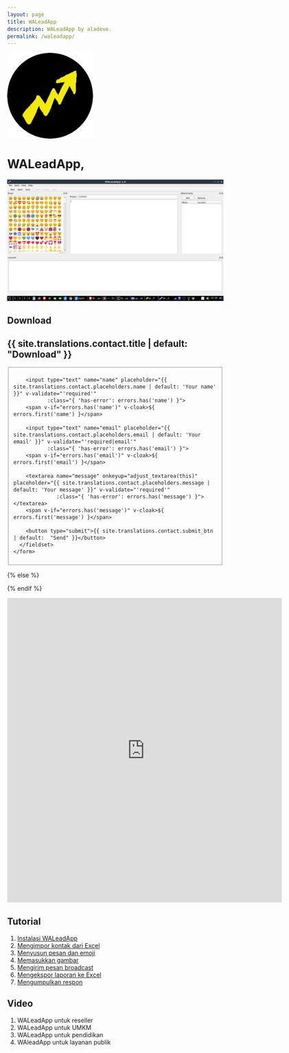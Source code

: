 ```yaml
---
layout: page
title: WALeadApp
description: WALeadApp by aladeve.
permalink: /waleadapp/
---
```


<img class="img-rounded" src="/assets/img/uploads/waleadapp-round.png" alt="WALeadApp" width="200">

# WALeadApp,

![placeholder](/assets/img/uploads/waleadapp-main.png "Tampilan Utama WALeadApp")

## Download

<style type="text/css" media="screen">
  .container {
    margin: 0px auto;
    max-width: 600px;
  }
</style>

<div class="container">

  <h2>{{ site.translations.contact.title | default: "Download" }}</h2>

  <div id="form" class="contact-form">
    <form accept-charset="UTF-8" method="POST" action="#" v-on:submit.prevent="validateBeforeSubmit" ref="contact">
      <fieldset>
        <input type="hidden" name="_subject" value="{{ site.translations.contact.subject | default: 'New contact!' }}" />
        <input type="hidden" name="_next" value="{{ site.url }}{{ site.sent_message_url }}" />
        <input type="hidden" name="_language" value="{{ site.language }}" />

        <input type="text" name="name" placeholder="{{ site.translations.contact.placeholders.name | default: 'Your name' }}" v-validate="'required'"
               :class="{ 'has-error': errors.has('name') }">
        <span v-if="errors.has('name')" v-cloak>${ errors.first('name') }</span>

        <input type="text" name="email" placeholder="{{ site.translations.contact.placeholders.email | default: 'Your email' }}" v-validate="'required|email'"
               :class="{ 'has-error': errors.has('email') }">
        <span v-if="errors.has('email')" v-cloak>${ errors.first('email') }</span>

        <textarea name="message" onkeyup="adjust_textarea(this)" placeholder="{{ site.translations.contact.placeholders.message | default: 'Your message' }}" v-validate="'required'"
                  :class="{ 'has-error': errors.has('message') }"></textarea>
        <span v-if="errors.has('message')" v-cloak>${ errors.first('message') }</span>

        <button type="submit">{{ site.translations.contact.submit_btn | default:  "Send" }}</button>
      </fieldset>
    </form>
  </div>

</div>

<script type="text/javascript">
function adjust_textarea(h) {
    h.style.height = "200px";
    h.style.height = (h.scrollHeight)+"px";
}
</script>

<script src="https://unpkg.com/vue@2.4.2"></script>
<script src="https://unpkg.com/vee-validate@2.0.0-rc.8"></script>
<script type="text/javascript">
Vue.use(VeeValidate);

const dictionary = {
  {{ site.translations.contact.errors.locale | default: 'en' }}: {
    custom: {
      name: {
        required: "{{ site.translations.contact.errors.empty_name | default: 'Name is required' }}"
      },
      email: {
        required: "{{ site.translations.contact.errors.empty_email | default: 'Email is required' }}",
        email: "{{ site.translations.contact.errors.invalid_email | default: 'Email is invalid' }}"
      },
      message: {
        required: "{{ site.translations.contact.errors.empty_message | default: 'Message is required' }}"
      }
    }
  }
};

VeeValidate.Validator.updateDictionary(dictionary);
VeeValidate.Validator.setLocale("{{ site.translations.contact.errors.locale | default: 'en' }}");

new Vue({
  el: '#form',
  delimiters: ['${', '}'],
  methods: {
    validateBeforeSubmit: function () {
      this.$validator.validateAll();
      if (!this.errors.any()) {
        this.$refs.contact.submit();
      }
    }
  }
});
</script>

{% else %}

<script>window.location = "{% if site.url == '' and site.baseurl == '' %}/{% else %}{{ site.url }}{{ site.baseurl }}{% endif %}";</script>

{% endif %}


<iframe src="https://docs.google.com/forms/d/e/1FAIpQLSdUvdkn_-UBhLjwa8ZuXPF-xPpW8544qcS-mt94iR-L_1SaEQ/viewform?embedded=true" width="640" height="709" frameborder="0" marginheight="0" marginwidth="0">Loading…</iframe>


## Tutorial

1. [Instalasi WALeadApp](http://aladeve.com/apps)
2. [Mengimpor kontak dari Excel](http://aladeve.com/apps)
3. [Menyusun pesan dan emoji](http://aladeve.com/apps)
4. [Memasukkan gambar](http://aladeve.com/apps)
5. [Mengirim pesan broadcast](http://aladeve.com/apps)
6. [Mengekspor laporan ke Excel](http://aladeve.com/apps)
7. [Mengumpulkan respon](http://aladeve.com/apps)

## Video
1. WALeadApp untuk reseller
2. WALeadApp untuk UMKM
3. WALeadApp untuk pendidikan
4. WAleadApp untuk layanan publik





